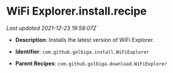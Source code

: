# WiFi Explorer.install.recipe

_Last updated 2021-12-23 19:58:07Z_

- **Description**: Installs the latest version of WiFi Explorer.

- **Identifier**: `com.github.golbiga.install.WiFiExplorer`

- **Parent Recipes**: `com.github.golbiga.download.WiFiExplorer`